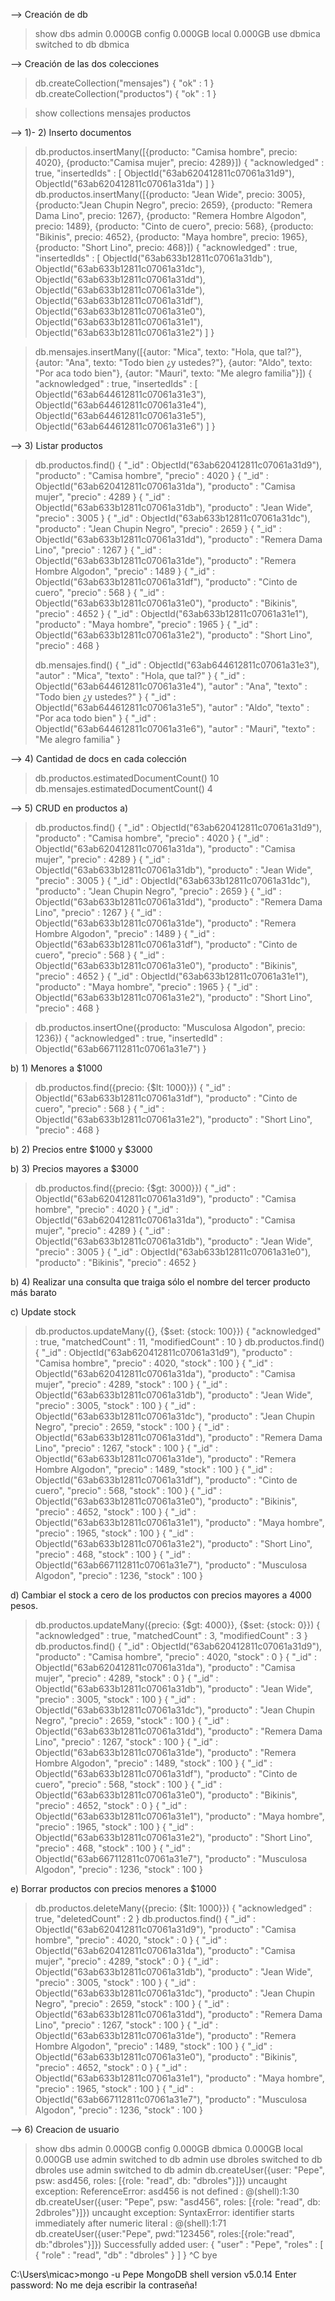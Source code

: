 --> Creación de db
> show dbs
admin   0.000GB
config  0.000GB
local   0.000GB
> use dbmica
switched to db dbmica

--> Creación de las dos colecciones
> db.createCollection("mensajes")
{ "ok" : 1 }
> db.createCollection("productos")
{ "ok" : 1 }
>

> show collections
mensajes
productos

--> 1)- 2) Inserto documentos
> db.productos.insertMany([{producto: "Camisa hombre", precio: 4020}, {producto:"Camisa mujer", precio: 4289}])
{
        "acknowledged" : true,
        "insertedIds" : [
                ObjectId("63ab620412811c07061a31d9"),
                ObjectId("63ab620412811c07061a31da")
        ]
}
>  db.productos.insertMany([{producto: "Jean Wide", precio: 3005}, {producto:"Jean Chupin Negro", precio: 2659}, {producto: "Remera Dama Lino", precio: 1267}, {producto: "Remera Hombre Algodon", precio: 1489}, {producto: "Cinto de cuero", precio: 568}, {producto: "Bikinis", precio: 4652}, {producto: "Maya hombre", precio: 1965}, {producto: "Short Lino", precio: 468}])
{
        "acknowledged" : true,
        "insertedIds" : [
                ObjectId("63ab633b12811c07061a31db"),
                ObjectId("63ab633b12811c07061a31dc"),
                ObjectId("63ab633b12811c07061a31dd"),
                ObjectId("63ab633b12811c07061a31de"),
                ObjectId("63ab633b12811c07061a31df"),
                ObjectId("63ab633b12811c07061a31e0"),
                ObjectId("63ab633b12811c07061a31e1"),
                ObjectId("63ab633b12811c07061a31e2")
        ]
}


> db.mensajes.insertMany([{autor: "Mica", texto: "Hola, que tal?"}, {autor: "Ana", texto: "Todo bien ¿y ustedes?"}, {autor: "Aldo", texto: "Por aca todo bien"}, {autor: "Mauri", texto: "Me alegro familia"}])
{
        "acknowledged" : true,
        "insertedIds" : [
                ObjectId("63ab644612811c07061a31e3"),
                ObjectId("63ab644612811c07061a31e4"),
                ObjectId("63ab644612811c07061a31e5"),
                ObjectId("63ab644612811c07061a31e6")
        ]
}

--> 3) Listar productos
> db.productos.find()
{ "_id" : ObjectId("63ab620412811c07061a31d9"), "producto" : "Camisa hombre", "precio" : 4020 }
{ "_id" : ObjectId("63ab620412811c07061a31da"), "producto" : "Camisa mujer", "precio" : 4289 }
{ "_id" : ObjectId("63ab633b12811c07061a31db"), "producto" : "Jean Wide", "precio" : 3005 }
{ "_id" : ObjectId("63ab633b12811c07061a31dc"), "producto" : "Jean Chupin Negro", "precio" : 2659 }
{ "_id" : ObjectId("63ab633b12811c07061a31dd"), "producto" : "Remera Dama Lino", "precio" : 1267 }
{ "_id" : ObjectId("63ab633b12811c07061a31de"), "producto" : "Remera Hombre Algodon", "precio" : 1489 }
{ "_id" : ObjectId("63ab633b12811c07061a31df"), "producto" : "Cinto de cuero", "precio" : 568 }
{ "_id" : ObjectId("63ab633b12811c07061a31e0"), "producto" : "Bikinis", "precio" : 4652 }
{ "_id" : ObjectId("63ab633b12811c07061a31e1"), "producto" : "Maya hombre", "precio" : 1965 }
{ "_id" : ObjectId("63ab633b12811c07061a31e2"), "producto" : "Short Lino", "precio" : 468 }
>
> db.mensajes.find()
{ "_id" : ObjectId("63ab644612811c07061a31e3"), "autor" : "Mica", "texto" : "Hola, que tal?" }
{ "_id" : ObjectId("63ab644612811c07061a31e4"), "autor" : "Ana", "texto" : "Todo bien ¿y ustedes?" }
{ "_id" : ObjectId("63ab644612811c07061a31e5"), "autor" : "Aldo", "texto" : "Por aca todo bien" }
{ "_id" : ObjectId("63ab644612811c07061a31e6"), "autor" : "Mauri", "texto" : "Me alegro familia" }

--> 4) Cantidad de docs en cada colección
> db.productos.estimatedDocumentCount()
10
> db.mensajes.estimatedDocumentCount()
4
>

--> 5) CRUD en productos
a)
> db.productos.find()
{ "_id" : ObjectId("63ab620412811c07061a31d9"), "producto" : "Camisa hombre", "precio" : 4020 }
{ "_id" : ObjectId("63ab620412811c07061a31da"), "producto" : "Camisa mujer", "precio" : 4289 }
{ "_id" : ObjectId("63ab633b12811c07061a31db"), "producto" : "Jean Wide", "precio" : 3005 }
{ "_id" : ObjectId("63ab633b12811c07061a31dc"), "producto" : "Jean Chupin Negro", "precio" : 2659 }
{ "_id" : ObjectId("63ab633b12811c07061a31dd"), "producto" : "Remera Dama Lino", "precio" : 1267 }
{ "_id" : ObjectId("63ab633b12811c07061a31de"), "producto" : "Remera Hombre Algodon", "precio" : 1489 }
{ "_id" : ObjectId("63ab633b12811c07061a31df"), "producto" : "Cinto de cuero", "precio" : 568 }
{ "_id" : ObjectId("63ab633b12811c07061a31e0"), "producto" : "Bikinis", "precio" : 4652 }
{ "_id" : ObjectId("63ab633b12811c07061a31e1"), "producto" : "Maya hombre", "precio" : 1965 }
{ "_id" : ObjectId("63ab633b12811c07061a31e2"), "producto" : "Short Lino", "precio" : 468 }

> db.productos.insertOne({producto: "Musculosa Algodon", precio: 1236})
{
        "acknowledged" : true,
        "insertedId" : ObjectId("63ab667112811c07061a31e7")
}

b) 1) Menores a $1000
> db.productos.find({precio: {$lt: 1000}})
{ "_id" : ObjectId("63ab633b12811c07061a31df"), "producto" : "Cinto de cuero", "precio" : 568 }
{ "_id" : ObjectId("63ab633b12811c07061a31e2"), "producto" : "Short Lino", "precio" : 468 }

b) 2) Precios entre $1000 y $3000

b) 3) Precios mayores a $3000
> db.productos.find({precio: {$gt: 3000}})
{ "_id" : ObjectId("63ab620412811c07061a31d9"), "producto" : "Camisa hombre", "precio" : 4020 }
{ "_id" : ObjectId("63ab620412811c07061a31da"), "producto" : "Camisa mujer", "precio" : 4289 }
{ "_id" : ObjectId("63ab633b12811c07061a31db"), "producto" : "Jean Wide", "precio" : 3005 }
{ "_id" : ObjectId("63ab633b12811c07061a31e0"), "producto" : "Bikinis", "precio" : 4652 }

b) 4) Realizar una consulta que traiga sólo el nombre del tercer producto más barato

c) Update stock 
> db.productos.updateMany({}, {$set: {stock: 100}})
{ "acknowledged" : true, "matchedCount" : 11, "modifiedCount" : 10 }
> db.productos.find()
{ "_id" : ObjectId("63ab620412811c07061a31d9"), "producto" : "Camisa hombre", "precio" : 4020, "stock" : 100 }
{ "_id" : ObjectId("63ab620412811c07061a31da"), "producto" : "Camisa mujer", "precio" : 4289, "stock" : 100 }
{ "_id" : ObjectId("63ab633b12811c07061a31db"), "producto" : "Jean Wide", "precio" : 3005, "stock" : 100 }
{ "_id" : ObjectId("63ab633b12811c07061a31dc"), "producto" : "Jean Chupin Negro", "precio" : 2659, "stock" : 100 }
{ "_id" : ObjectId("63ab633b12811c07061a31dd"), "producto" : "Remera Dama Lino", "precio" : 1267, "stock" : 100 }
{ "_id" : ObjectId("63ab633b12811c07061a31de"), "producto" : "Remera Hombre Algodon", "precio" : 1489, "stock" : 100 }
{ "_id" : ObjectId("63ab633b12811c07061a31df"), "producto" : "Cinto de cuero", "precio" : 568, "stock" : 100 }
{ "_id" : ObjectId("63ab633b12811c07061a31e0"), "producto" : "Bikinis", "precio" : 4652, "stock" : 100 }
{ "_id" : ObjectId("63ab633b12811c07061a31e1"), "producto" : "Maya hombre", "precio" : 1965, "stock" : 100 }
{ "_id" : ObjectId("63ab633b12811c07061a31e2"), "producto" : "Short Lino", "precio" : 468, "stock" : 100 }
{ "_id" : ObjectId("63ab667112811c07061a31e7"), "producto" : "Musculosa Algodon", "precio" : 1236, "stock" : 100 }

d) Cambiar el stock a cero de los productos con precios mayores a 4000 pesos.
> db.productos.updateMany({precio: {$gt: 4000}}, {$set: {stock: 0}})
{ "acknowledged" : true, "matchedCount" : 3, "modifiedCount" : 3 }
> db.productos.find()
{ "_id" : ObjectId("63ab620412811c07061a31d9"), "producto" : "Camisa hombre", "precio" : 4020, "stock" : 0 }
{ "_id" : ObjectId("63ab620412811c07061a31da"), "producto" : "Camisa mujer", "precio" : 4289, "stock" : 0 }
{ "_id" : ObjectId("63ab633b12811c07061a31db"), "producto" : "Jean Wide", "precio" : 3005, "stock" : 100 }
{ "_id" : ObjectId("63ab633b12811c07061a31dc"), "producto" : "Jean Chupin Negro", "precio" : 2659, "stock" : 100 }
{ "_id" : ObjectId("63ab633b12811c07061a31dd"), "producto" : "Remera Dama Lino", "precio" : 1267, "stock" : 100 }
{ "_id" : ObjectId("63ab633b12811c07061a31de"), "producto" : "Remera Hombre Algodon", "precio" : 1489, "stock" : 100 }
{ "_id" : ObjectId("63ab633b12811c07061a31df"), "producto" : "Cinto de cuero", "precio" : 568, "stock" : 100 }
{ "_id" : ObjectId("63ab633b12811c07061a31e0"), "producto" : "Bikinis", "precio" : 4652, "stock" : 0 }
{ "_id" : ObjectId("63ab633b12811c07061a31e1"), "producto" : "Maya hombre", "precio" : 1965, "stock" : 100 }
{ "_id" : ObjectId("63ab633b12811c07061a31e2"), "producto" : "Short Lino", "precio" : 468, "stock" : 100 }
{ "_id" : ObjectId("63ab667112811c07061a31e7"), "producto" : "Musculosa Algodon", "precio" : 1236, "stock" : 100 }

e) Borrar productos con precios menores a $1000
> db.productos.deleteMany({precio: {$lt: 1000}})
{ "acknowledged" : true, "deletedCount" : 2 }
> db.productos.find()
{ "_id" : ObjectId("63ab620412811c07061a31d9"), "producto" : "Camisa hombre", "precio" : 4020, "stock" : 0 }
{ "_id" : ObjectId("63ab620412811c07061a31da"), "producto" : "Camisa mujer", "precio" : 4289, "stock" : 0 }
{ "_id" : ObjectId("63ab633b12811c07061a31db"), "producto" : "Jean Wide", "precio" : 3005, "stock" : 100 }
{ "_id" : ObjectId("63ab633b12811c07061a31dc"), "producto" : "Jean Chupin Negro", "precio" : 2659, "stock" : 100 }
{ "_id" : ObjectId("63ab633b12811c07061a31dd"), "producto" : "Remera Dama Lino", "precio" : 1267, "stock" : 100 }
{ "_id" : ObjectId("63ab633b12811c07061a31de"), "producto" : "Remera Hombre Algodon", "precio" : 1489, "stock" : 100 }
{ "_id" : ObjectId("63ab633b12811c07061a31e0"), "producto" : "Bikinis", "precio" : 4652, "stock" : 0 }
{ "_id" : ObjectId("63ab633b12811c07061a31e1"), "producto" : "Maya hombre", "precio" : 1965, "stock" : 100 }
{ "_id" : ObjectId("63ab667112811c07061a31e7"), "producto" : "Musculosa Algodon", "precio" : 1236, "stock" : 100 }

--> 6) Creacion de usuario
> show dbs
admin   0.000GB
config  0.000GB
dbmica  0.000GB
local   0.000GB
> use admin
switched to db admin
> use dbroles
switched to db dbroles
> use admin
switched to db admin
> db.createUser({user: "Pepe", psw: asd456, roles: [{role: "read", db: "dbroles"}]})
uncaught exception: ReferenceError: asd456 is not defined :
@(shell):1:30
> db.createUser({user: "Pepe", psw: "asd456", roles: [{role: "read", db: 2dbroles"}]})
uncaught exception: SyntaxError: identifier starts immediately after numeric literal :
@(shell):1:71
> db.createUser({user:"Pepe", pwd:"123456", roles:[{role:"read", db:"dbroles"}]})
Successfully added user: {
        "user" : "Pepe",
        "roles" : [
                {
                        "role" : "read",
                        "db" : "dbroles"
                }
        ]
}
> ^C
bye

C:\Users\micac>mongo -u Pepe
MongoDB shell version v5.0.14
Enter password: 
No me deja escribir la contraseña!
